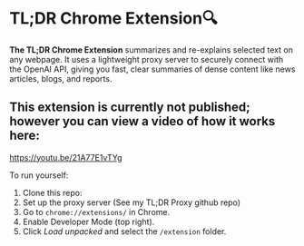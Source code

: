 # TL;DR Chrome Extension🔍

**The TL;DR Chrome Extension** summarizes and re-explains selected text on any webpage. It uses a lightweight proxy server to securely connect with the OpenAI API, giving you fast, clear summaries of dense content like news articles, blogs, and reports.

## This extension is currently not published; however you can view a video of how it works here: 
https://youtu.be/21A77E1vTYg

To run yourself:
1. Clone this repo:
2. Set up the proxy server (See my TL;DR Proxy github repo)
2. Go to `chrome://extensions/` in Chrome.
3. Enable Developer Mode (top right).
4. Click *Load unpacked* and select the `/extension` folder.
